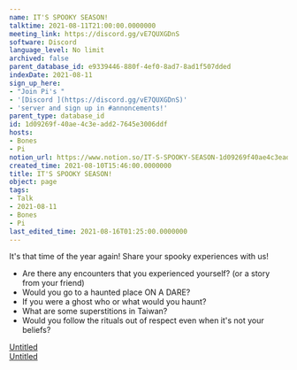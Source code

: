 ```yaml
---
name: IT'S SPOOKY SEASON!
talktime: 2021-08-11T21:00:00.0000000
meeting_link: https://discord.gg/vE7QUXGDnS
software: Discord
language_level: No limit
archived: false
parent_database_id: e9339446-880f-4ef0-8ad7-8ad1f507dded
indexDate: 2021-08-11
sign_up_here:
- "Join Pi's "
- '[Discord ](https://discord.gg/vE7QUXGDnS)'
- 'server and sign up in #annoncements!'
parent_type: database_id
id: 1d09269f-40ae-4c3e-add2-7645e3006ddf
hosts:
- Bones
- Pi
notion_url: https://www.notion.so/IT-S-SPOOKY-SEASON-1d09269f40ae4c3eadd27645e3006ddf
created_time: 2021-08-10T15:46:00.0000000
title: IT'S SPOOKY SEASON!
object: page
tags:
- Talk
- 2021-08-11
- Bones
- Pi
last_edited_time: 2021-08-16T01:25:00.0000000
---
```


It's that time of the year again! Share your spooky experiences with us!
   - Are there any encounters that you experienced yourself? (or a story from your friend)
   - Would you go to a haunted place ON A
  DARE?
   - If you were a ghost who or what would you haunt?
   - What are some superstitions in Taiwan?
   - Would you follow the rituals out of respect even when it's not your beliefs?


[Untitled](https://www.notion.so/12c4a9e645d54aefa860b5f927a0b220)   
[Untitled](https://www.notion.so/482e61b02b9c4456b2b4fe86bb7544c6)   







